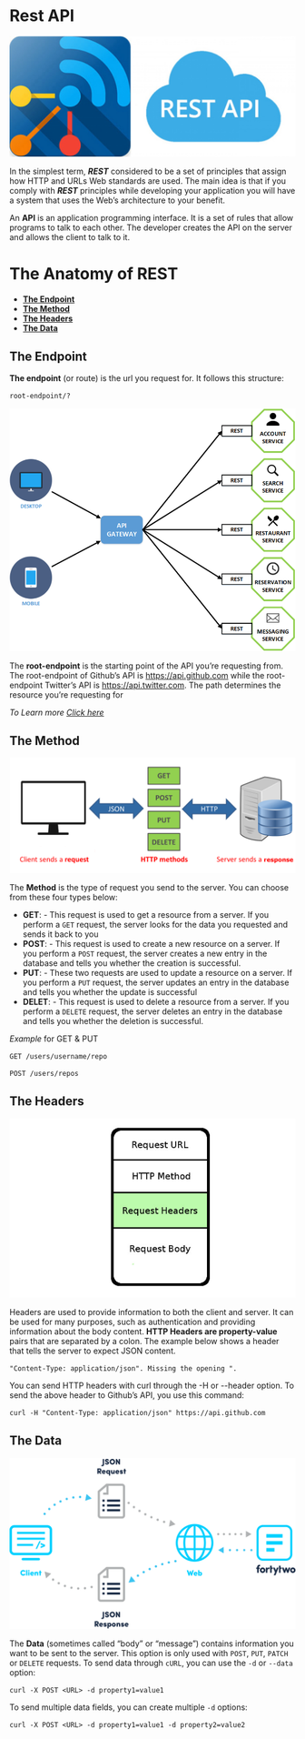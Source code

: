 # Rest API

![R](https://github.com/xavierallem/IOT-Cloud/blob/master/assignments/Assets/6c84d533fc229526581c779693b8a623_L.jpg)


In the simplest term, _**REST**_ considered to be a set of principles that assign how HTTP and URLs Web standards are used. 
The main idea is that if you comply with _**REST**_ principles while developing your application you will have a system that uses the Web’s architecture to your benefit.

An **API** is an application programming interface. It is a set of rules that allow programs to talk to each other. 
The developer creates the API on the server and allows the client to talk to it.

# The Anatomy of REST

- [**The Endpoint**](#the-endpoint)
- [**The Method**](#the-method)
- [**The Headers**](#the-headers)
- [**The Data**](#the-data)


## The Endpoint

**The endpoint** (or route) is the url you request for. It follows this structure:

```rest
root-endpoint/?
```

![lo](https://github.com/xavierallem/IOT-Cloud/blob/master/assignments/Assets/download.png)

The **root-endpoint** is the starting point of the API you’re requesting from. The root-endpoint of Github’s API is https://api.github.com while the root-endpoint Twitter’s API is https://api.twitter.com. 
The path determines the resource you’re requesting for

_To Learn more [Click here](https://www.smashingmagazine.com/2018/01/understanding-using-rest-api/)_

## The Method

![L](https://github.com/xavierallem/IOT-Cloud/blob/master/assignments/Assets/what_is_rest_api.png)

The **Method** is the type of request you send to the server. You can choose from these four types below:

- **GET**: - This request is used to get a resource from a server. If you perform a `GET` request, the server looks for the data you requested and sends it back to you
- **POST**: - This request is used to create a new resource on a server. If you perform a `POST` request, the server creates a new entry in the database and tells you whether the creation is successful.
- **PUT**: - These two requests are used to update a resource on a server. If you perform a `PUT`  request, the server updates an entry in the database and tells you whether the update is successful
- **DELET**: - This request is used to delete a resource from a server. If you perform a `DELETE` request, the server deletes an entry in the database and tells you whether the deletion is successful.

_Example_ for GET & PUT
```
GET /users/username/repo
```

```
POST /users/repos
```
## The Headers

![l](https://github.com/xavierallem/IOT-Cloud/blob/master/assignments/Assets/requestpacket.jpg)

Headers are used to provide information to both the client and server. It can be used for many purposes, such as authentication and providing information about the body content.
**HTTP Headers are property-value** pairs that are separated by a colon. The example below shows a header that tells the server to expect JSON content.

```
"Content-Type: application/json". Missing the opening ".

```

You can send HTTP headers with curl through the -H or --header option. To send the above header to Github’s API, you use this command:

```
curl -H "Content-Type: application/json" https://api.github.com
```

## The Data

![lo](https://github.com/xavierallem/IOT-Cloud/blob/master/assignments/Assets/api_diagram_2FA_Validate.png)


The **Data** (sometimes called “body” or “message”) contains information you want to be sent to the server. This option is only used with `POST`, `PUT`, `PATCH` or `DELETE` requests.
To send data through `cURL`, you can use the `-d` or `--data` option:

```
curl -X POST <URL> -d property1=value1
```
To send multiple data fields, you can create multiple `-d` options:

```
curl -X POST <URL> -d property1=value1 -d property2=value2

```



